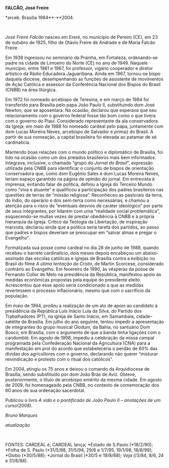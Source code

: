 **FALCÃO, José Freire**

\*arceb. Brasília 1984**-**2004.

 

*José Freire Falcão* nasceu em Ereré, no município de Pereiro (CE), em
23 de outubro de 1925, filho de Otávio Freire de Andrade e de Maria
Falcão Freire.

Em 1938 ingressou no seminário da Prainha, em Fortaleza, ordenando-se
padre na cidade de Limoeiro do Norte (CE) no ano de 1949. Naquele
município, entre 1961 e 1967, foi professor, vigário cooperador e
diretor artístico da Rádio Educadora Jaguaribana. Ainda em 1967,
tornou-se bispo daquela diocese, desempenhando as funções de assistente
de movimentos de Ação Católica e assessor da Conferência Nacional dos
Bispos do Brasil (CNBB) na área litúrgica.

Em 1972 foi nomeado arcebispo de Teresina, e em março de 1984 foi
transferido para Brasília pelo papa João Paulo II, substituindo dom José
Newton, que se aposentara. Na ocasião, declarou que esperava que seu
relacionamento com o governo federal fosse tão bom como o que tivera com
o governo do Piauí. Considerado representante da ala conservadora da
Igreja, em maio de 1988 foi nomeado cardeal pelo papa, juntamente com
dom Lucas Moreira Neves, arcebispo de Salvador e primaz do Brasil. A
partir de sua nomeação, a capital brasileira foi elevada ao patamar de
sé cardinalícia.

Mantendo boas relações com o mundo político e diplomático de Brasília,
foi tido na ocasião como um dos prelados brasileiros mais bem
informados. Integrava, inclusive, o chamado “grupo do *Jornal do
Brasil*”, expressão utilizada pela CNBB para identificar o conjunto de
bispos de orientação conservadora que, como dom Eugênio Sales e dom
Lucas Moreira Neves, teriam espaço garantido na página de opinião do
jornal. Em entrevista à imprensa, evitando falar de política, definiu a
Igreja do Terceiro Mundo como “viva e atuante” e qualificou a
participação dos padres brasileiros nas questões de terras de “missão
religiosa”. Reconheceu as pastorais da terra, do índio, do operário e
dos sem-terra como necessárias, e chamou a atenção para o risco de
“eventuais desvios de caráter ideológico” por parte de seus integrantes,
por lidarem com uma “realidade social problemática”, esquecendo-se
muitas vezes de prestar obediência à CNBB e à própria hierarquia da
Igreja. Crítico da Teologia da Libertação, de inspiração marxista,
declarou ainda que a política seria tarefa dos partidos, ao passo que
padres e bispos deveriam se preocupar em “salvar almas e pregar o
Evangelho”.

Formalizada sua posse como cardeal no dia 28 de junho de 1988, quando
recebeu o barrete cardinalício, dois meses depois encabeçou um
abaixo-assinado das escolas católicas e igrejas de Brasília contra a
exibição no Brasil do filme *A útima tentação de Cristo*, de Martin
Scorcese, considerado contrário ao Evangelho. Em fevereiro de 1990, às
vésperas da posse de Fernando Collor de Melo na presidência da
República, manifestou apoio às medidas econômicas propostas pela equipe
do presidente eleito. Acrescentou que esse apoio seria condicionado a
que as medidas revertessem o processo inflacionário, mesmo que com o
sacrifício da população.

Em maio de 1994, proibiu a realização de um ato de apoio ao candidato à
presidência da República Luís Inácio Lula da Silva, do Partido dos
Trabalhadores (PT), na igreja de Santo Inácio, em Samambaia,
cidade-satélite de Brasília. Em julho do ano seguinte, tentou impedir a
apresentação de integrantes do grupo musical Olodum, da Bahia, no
santuário Dom Bosco, em Brasília, com o argumento de que a banda tinha
ligações com o candomblé. Em agosto de 1998, impediu a celebração da
missa campal programada pela Confederação Nacional da Agricultura (CNA)
para a manifestação em prol do acordo que estabeleceria o perdão de 60%
das dívidas dos agricultores com o governo, declarando não querer
“misturar reivindicação e protesto com o ritual dos católicos”.

Em 2004, atingiu os 75 anos e deixou o comando da Arquidiocese de
Brasília, sendo substituído por dom João Brás de Aviz. Obteve,
posteriormente, o título de arcebispo emérito da mesma cidade. Em agosto
de 2009, foi homenageado pela CNBB, no contexto de comemoração dos 60
anos de sua ordenação sacerdotal.

Publicou o livro *A vida e o pontificado de João Paulo II – anotações de
um curso*(2008)*.*

*Bruno Marques*

*atualização*

 

FONTES: CARDEAL é; CARDEAL lança; *Estado de S.Paulo (*18/2/90); *Folha
de S. Paulo (*31/5/88, 31/5/94, 29/6 e 1/7/95, 19/1/98, 18/8/99); *Globo
(*30/5/88); *Jornal do Brasil (*30/5 e 19/8/88); *Veja (*/3/84, 8/6, 24
e 31/8/88).
